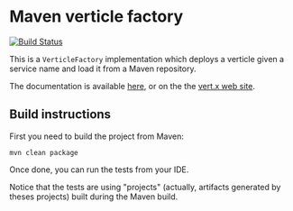 # Maven verticle factory

[![Build Status](https://vertx.ci.cloudbees.com/buildStatus/icon?job=vert.x3-maven-service-factory)](https://vertx.ci.cloudbees.com/view/vert.x-3/job/vert.x3-maven-service-factory/)

This is a `VerticleFactory` implementation which deploys a verticle given a service name and load it from a Maven 
repository.

The documentation is available [here](src/main/asciidoc/index.ad), or on the the 
[vert.x web site](http://vertx.io/docs/vertx-maven-service-factory).

## Build instructions

First you need to build the project from Maven:

`mvn clean package`

Once done, you can run the tests from your IDE.

Notice that the tests are using "projects" (actually, artifacts generated by theses projects) built during the Maven 
build.
